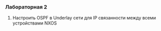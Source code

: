 ### Лабораторная 2
1. Настроить OSPF в Underlay сети для IP связанности между всеми устройствами NXOS

